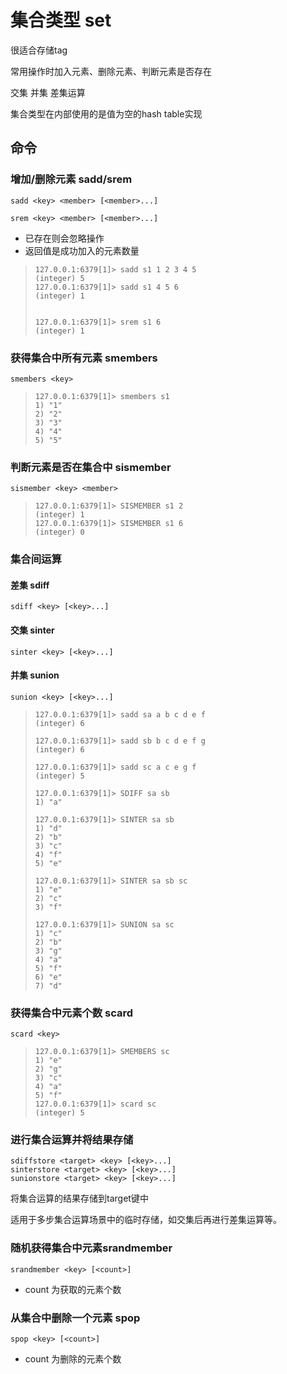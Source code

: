 # 集合类型 set

很适合存储tag

常用操作时加入元素、删除元素、判断元素是否存在

交集 并集 差集运算

集合类型在内部使用的是值为空的hash table实现



## 命令

### 增加/删除元素 sadd/srem

```
sadd <key> <member> [<member>...]

srem <key> <member> [<member>...]
```

- 已存在则会忽略操作
- 返回值是成功加入的元素数量

> ```
> 127.0.0.1:6379[1]> sadd s1 1 2 3 4 5
> (integer) 5
> 127.0.0.1:6379[1]> sadd s1 4 5 6
> (integer) 1
> 
> 
> 127.0.0.1:6379[1]> srem s1 6
> (integer) 1
> ```

### 获得集合中所有元素 smembers

```
smembers <key>
```

> ```
> 127.0.0.1:6379[1]> smembers s1
> 1) "1"
> 2) "2"
> 3) "3"
> 4) "4"
> 5) "5"
> ```
>
> 

### 判断元素是否在集合中 sismember

```
sismember <key> <member>
```

> ```
> 127.0.0.1:6379[1]> SISMEMBER s1 2
> (integer) 1
> 127.0.0.1:6379[1]> SISMEMBER s1 6
> (integer) 0
> ```
>
> 

### 集合间运算

#### 差集 sdiff

```
sdiff <key> [<key>...]
```



#### 交集 sinter

```
sinter <key> [<key>...]
```



#### 并集 sunion

```
sunion <key> [<key>...]
```

> ```
> 127.0.0.1:6379[1]> sadd sa a b c d e f
> (integer) 6
> 
> 127.0.0.1:6379[1]> sadd sb b c d e f g
> (integer) 6
> 
> 127.0.0.1:6379[1]> sadd sc a c e g f
> (integer) 5
> 
> 127.0.0.1:6379[1]> SDIFF sa sb
> 1) "a"
> 
> 127.0.0.1:6379[1]> SINTER sa sb
> 1) "d"
> 2) "b"
> 3) "c"
> 4) "f"
> 5) "e"
> 
> 127.0.0.1:6379[1]> SINTER sa sb sc
> 1) "e"
> 2) "c"
> 3) "f"
> 
> 127.0.0.1:6379[1]> SUNION sa sc
> 1) "c"
> 2) "b"
> 3) "g"
> 4) "a"
> 5) "f"
> 6) "e"
> 7) "d"
> ```
>
> 

### 获得集合中元素个数 scard

```
scard <key>
```

> ```
> 127.0.0.1:6379[1]> SMEMBERS sc
> 1) "e"
> 2) "g"
> 3) "c"
> 4) "a"
> 5) "f"
> 127.0.0.1:6379[1]> scard sc
> (integer) 5
> ```
>
> 

### 进行集合运算并将结果存储 

```
sdiffstore <target> <key> [<key>...]
sinterstore <target> <key> [<key>...]
sunionstore <target> <key> [<key>...]
```

将集合运算的结果存储到target键中

适用于多步集合运算场景中的临时存储，如交集后再进行差集运算等。



### 随机获得集合中元素srandmember

```
srandmember <key> [<count>]
```
- count 为获取的元素个数


### 从集合中删除一个元素 spop

```
spop <key> [<count>]
```
- count 为删除的元素个数